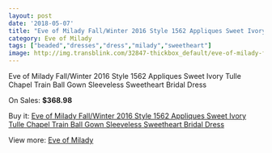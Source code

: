 ```yaml
---
layout: post
date: '2018-05-07'
title: "Eve of Milady Fall/Winter 2016 Style 1562 Appliques Sweet Ivory Tulle Chapel Train Ball Gown Sleeveless Sweetheart Bridal Dress"
category: Eve of Milady
tags: ["beaded","dresses","dress","milady","sweetheart"]
image: http://img.transblink.com/32847-thickbox_default/eve-of-milady-fall-winter-2016-style-1562-appliques-sweet-ivory-tulle-chapel-train-ball-gown-sleeveless-sweetheart-bridal-dress.jpg
---
```

Eve of Milady Fall/Winter 2016 Style 1562 Appliques Sweet Ivory Tulle Chapel Train Ball Gown Sleeveless Sweetheart Bridal Dress

On Sales: **$368.98**
<a href="https://www.transblink.com/en/eve-of-milady/11076-eve-of-milady-fall-winter-2016-style-1562-appliques-sweet-ivory-tulle-chapel-train-ball-gown-sleeveless-sweetheart-bridal-dress.html"><amp-img layout="responsive" width="600" height="600" src="//img.transblink.com/32847-thickbox_default/eve-of-milady-fall-winter-2016-style-1562-appliques-sweet-ivory-tulle-chapel-train-ball-gown-sleeveless-sweetheart-bridal-dress.jpg" alt="Eve of Milady Fall/Winter 2016 Style 1562 Appliques Sweet Ivory Tulle Chapel Train Ball Gown Sleeveless Sweetheart Bridal Dress 0" /></a>
<a href="https://www.transblink.com/en/eve-of-milady/11076-eve-of-milady-fall-winter-2016-style-1562-appliques-sweet-ivory-tulle-chapel-train-ball-gown-sleeveless-sweetheart-bridal-dress.html"><amp-img layout="responsive" width="600" height="600" src="//img.transblink.com/32849-thickbox_default/eve-of-milady-fall-winter-2016-style-1562-appliques-sweet-ivory-tulle-chapel-train-ball-gown-sleeveless-sweetheart-bridal-dress.jpg" alt="Eve of Milady Fall/Winter 2016 Style 1562 Appliques Sweet Ivory Tulle Chapel Train Ball Gown Sleeveless Sweetheart Bridal Dress 1" /></a>
<a href="https://www.transblink.com/en/eve-of-milady/11076-eve-of-milady-fall-winter-2016-style-1562-appliques-sweet-ivory-tulle-chapel-train-ball-gown-sleeveless-sweetheart-bridal-dress.html"><amp-img layout="responsive" width="600" height="600" src="//img.transblink.com/32848-thickbox_default/eve-of-milady-fall-winter-2016-style-1562-appliques-sweet-ivory-tulle-chapel-train-ball-gown-sleeveless-sweetheart-bridal-dress.jpg" alt="Eve of Milady Fall/Winter 2016 Style 1562 Appliques Sweet Ivory Tulle Chapel Train Ball Gown Sleeveless Sweetheart Bridal Dress 2" /></a>

Buy it: [Eve of Milady Fall/Winter 2016 Style 1562 Appliques Sweet Ivory Tulle Chapel Train Ball Gown Sleeveless Sweetheart Bridal Dress](https://www.transblink.com/en/eve-of-milady/11076-eve-of-milady-fall-winter-2016-style-1562-appliques-sweet-ivory-tulle-chapel-train-ball-gown-sleeveless-sweetheart-bridal-dress.html "Eve of Milady Fall/Winter 2016 Style 1562 Appliques Sweet Ivory Tulle Chapel Train Ball Gown Sleeveless Sweetheart Bridal Dress")

View more: [Eve of Milady](https://www.transblink.com/en/93-eve-of-milady "Eve of Milady")
